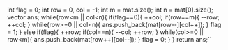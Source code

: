 ```
```
int flag  = 0;
int row = 0, col = -1;
int m = mat.size();
int n = mat[0].size();
vector<int> ans;
while(row<m || col<n){
if(flag==0){
++col;
if(row==m){
--row;
++col;
}
while(row>=0 || col<n){
ans.push_back(mat[row--][col++]);
}
flag = 1;
}
else if(flag){
++row;
if(col==n){
--col;
++row;
}
while(col>=0 || row<m){
ans.push_back(mat[row++][col--]);
}
flag = 0;
}
}
return ans;``
```
```